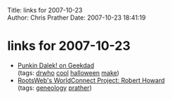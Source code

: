 Title: links for 2007-10-23  
Author: Chris Prather
Date: 2007-10-23 18:41:19

# links for 2007-10-23
<ul class="delicious">
	<li>
		<div class="delicious-link"><a href="http://blog.wired.com/geekdad/2007/10/punkin-dalek.html">Punkin Dalek! on Geekdad</a></div>
		<div class="delicious-tags">(tags: <a href="http://del.icio.us/perigrin/drwho">drwho</a> <a href="http://del.icio.us/perigrin/cool">cool</a> <a href="http://del.icio.us/perigrin/halloween">halloween</a> <a href="http://del.icio.us/perigrin/make">make</a>)</div>
	</li>
	<li>
		<div class="delicious-link"><a href="http://worldconnect.rootsweb.com/cgi-bin/igm.cgi?op=PED&db=buchroeder&id=I576234041&style=TEXT">RootsWeb's WorldConnect Project: Robert Howard</a></div>
		<div class="delicious-tags">(tags: <a href="http://del.icio.us/perigrin/geneology">geneology</a> <a href="http://del.icio.us/perigrin/prather">prather</a>)</div>
	</li>
</ul>

